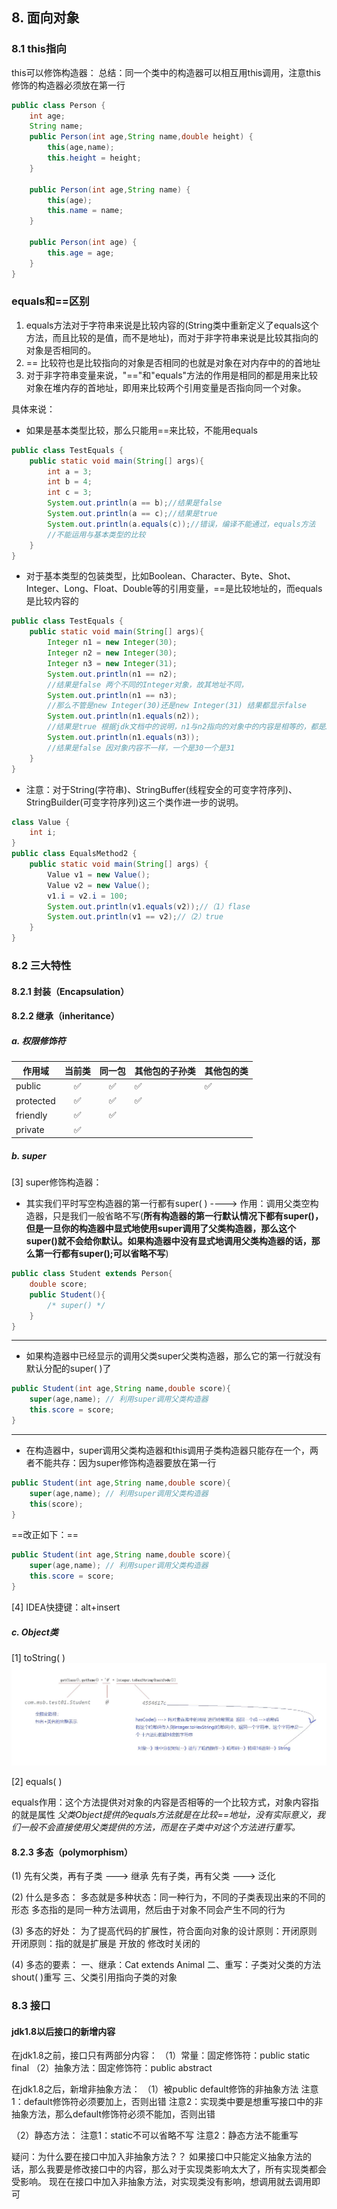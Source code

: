 ## 8. 面向对象

### 8.1 this指向

this可以修饰构造器：
总结：同一个类中的构造器可以相互用this调用，注意this修饰的构造器必须放在第一行

```java
public class Person {
	int age;
	String name;
	public Person(int age,String name,double height) {
		this(age,name);
		this.height = height;
	}
	
	public Person(int age,String name) {
		this(age);
		this.name = name;
	}
	
	public Person(int age) {
		this.age = age;
	}
}
```

### equals和==区别

1. equals方法对于字符串来说是比较内容的(String类中重新定义了equals这个方法，而且比较的是值，而不是地址)，而对于非字符串来说是比较其指向的对象是否相同的。
2. == 比较符也是比较指向的对象是否相同的也就是对象在对内存中的的首地址
3. 对于非字符串变量来说，"=="和"equals"方法的作用是相同的都是用来比较对象在堆内存的首地址，即用来比较两个引用变量是否指向同一个对象。

具体来说：

*  如果是基本类型比较，那么只能用==来比较，不能用equals 

```java
public class TestEquals { 
	public static void main(String[] args){ 
        int a = 3; 
        int b = 4; 
        int c = 3; 
        System.out.println(a == b);//结果是false 
        System.out.println(a == c);//结果是true 
        System.out.println(a.equals(c));//错误，编译不能通过，equals方法 
        //不能运用与基本类型的比较 
	} 
}
```

* 对于基本类型的包装类型，比如Boolean、Character、Byte、Shot、Integer、Long、Float、Double等的引用变量，==是比较地址的，而equals是比较内容的

```java
public class TestEquals { 
    public static void main(String[] args){ 
        Integer n1 = new Integer(30); 
        Integer n2 = new Integer(30); 
        Integer n3 = new Integer(31); 
        System.out.println(n1 == n2);
        //结果是false 两个不同的Integer对象，故其地址不同， 
        System.out.println(n1 == n3);
        //那么不管是new Integer(30)还是new Integer(31) 结果都显示false 
        System.out.println(n1.equals(n2));
        //结果是true 根据jdk文档中的说明，n1与n2指向的对象中的内容是相等的，都是30，故equals比较后结果是true 
        System.out.println(n1.equals(n3));
        //结果是false 因对象内容不一样，一个是30一个是31 
    } 
} 
```

*  注意：对于String(字符串)、StringBuffer(线程安全的可变字符序列)、StringBuilder(可变字符序列)这三个类作进一步的说明。 

```java
class Value { 
	int i; 
} 
public class EqualsMethod2 { 
	public static void main(String[] args) { 
        Value v1 = new Value(); 
        Value v2 = new Value(); 
        v1.i = v2.i = 100; 
        System.out.println(v1.equals(v2));//（1）flase 
        System.out.println(v1 == v2);//（2）true 
    } 
} 
```

### 8.2 三大特性

#### 8.2.1 封装（Encapsulation）

#### 8.2.2 继承（inheritance）

##### a. 权限修饰符

| 作用域    |       当前类       |       同一包       | 其他包的子孙类     | 其他包的类         |
| --------- | :----------------: | :----------------: | ------------------ | ------------------ |
| public    | :white_check_mark: | :white_check_mark: | :white_check_mark: | :white_check_mark: |
| protected | :white_check_mark: | :white_check_mark: | :white_check_mark: |                    |
| friendly  | :white_check_mark: | :white_check_mark: |                    |                    |
| private   | :white_check_mark: |                    |                    |                    |

##### b. super

[3] super修饰构造器：

* 其实我们平时写空构造器的第一行都有super( )  ----> 作用：调用父类空构造器，只是我们一般省略不写(__所有构造器的第一行默认情况下都有super()，但是一旦你的构造器中显式地使用super调用了父类构造器，那么这个super()就不会给你默认。如果构造器中没有显式地调用父类构造器的话，那么第一行都有super();可以省略不写__)

```java
public class Student extends Person{
	double score;
	public Student(){
		/* super() */
	}
}
```

---

* 如果构造器中已经显示的调用父类super父类构造器，那么它的第一行就没有默认分配的super( )了

```java
public Student(int age,String name,double score){
	super(age,name); // 利用super调用父类构造器
	this.score = score;
}

```

---

* 在构造器中，super调用父类构造器和this调用子类构造器只能存在一个，两者不能共存：因为super修饰构造器要放在第一行

```java
public Student(int age,String name,double score){
	super(age,name); // 利用super调用父类构造器
	this(score);
}

```

==改正如下：==

```java
public Student(int age,String name,double score){
	super(age,name); // 利用super调用父类构造器
	this.score = score;
}

```

[4] IDEA快捷键：alt+insert

##### c. Object类

[1] toString( )
![toString](../../images/toString.png)

[2] equals( )

equals作用：这个方法提供对对象的内容是否相等的一个比较方式，对象内容指的就是属性
_父类Object提供的equals方法就是在比较==地址，没有实际意义，我们一般不会直接使用父类提供的方法，而是在子类中对这个方法进行重写。_

#### 8.2.3 多态（polymorphism）

(1) 先有父类，再有子类 ---> 继承   先有子类，再有父类 ---> 泛化

(2) 什么是多态：
多态就是多种状态：同一种行为，不同的子类表现出来的不同的形态
多态指的是同一种方法调用，然后由于对象不同会产生不同的行为

(3) 多态的好处：
为了提高代码的扩展性，符合面向对象的设计原则：开闭原则
开闭原则：指的就是扩展是 开放的 修改时关闭的

(4) 多态的要素：
一、继承：Cat extends Animal
二、重写：子类对父类的方法shout( )重写
三、父类引用指向子类的对象

### 8.3 接口

#### jdk1.8以后接口的新增内容

在jdk1.8之前，接口只有两部分内容：
（1）常量：固定修饰符：public static final
（2）抽象方法：固定修饰符：public abstract

在jdk1.8之后，新增非抽象方法：
（1）被public default修饰的非抽象方法
注意1：default修饰符必须要加上，否则出错
注意2：实现类中要是想重写接口中的非抽象方法，那么default修饰符必须不能加，否则出错

（2）静态方法：
注意1：static不可以省略不写
注意2：静态方法不能重写

疑问：为什么要在接口中加入非抽象方法？？
如果接口中只能定义抽象方法的话，那么我要是修改接口中的内容，那么对于实现类影响太大了，所有实现类都会受影响。
现在在接口中加入非抽象方法，对实现类没有影响，想调用就去调用即可